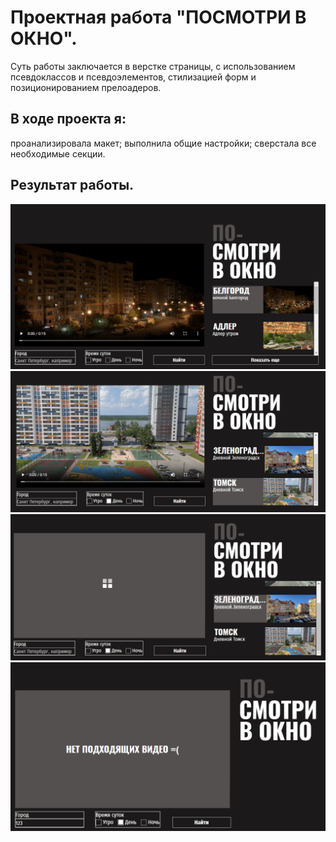 # Проектная работа "ПОСМОТРИ В ОКНО".
Суть работы заключается в верстке страницы, с использованием псевдоклассов и псевдоэлементов, стилизацией форм и позиционированием прелоадеров.
## В ходе проекта я:
проанализировала макет;
выполнила общие настройки;
сверстала все необходимые секции.
## Результат работы.
![1](./1.png)
![2](./2.png)
![3](./3.png)
![4](./4.png)
